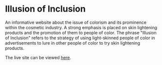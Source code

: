 # Illusion of Inclusion
An informative website about the issue of colorism and its prominence within the cosmetic industry. A strong emphasis is placed on skin lightening products and the promotion of them to people of color. The phrase "Illusion of Inclusion" refers to the strategy of using light-skinned people of color in advertisements to lure in other people of color to try skin lightening products.

The live site can be viewed [here](https://kathvsn.github.io/Illusion-of-Inclusion/).
